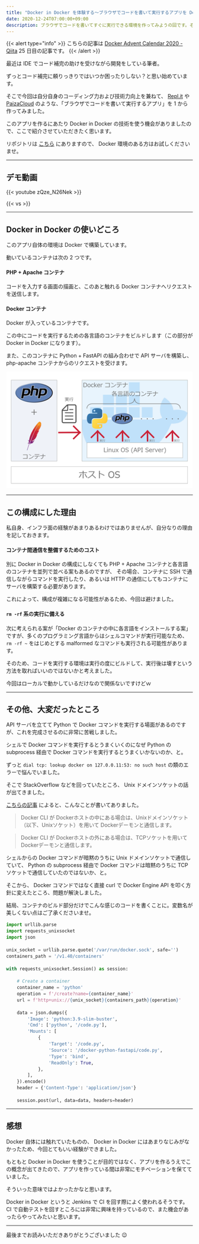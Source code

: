 ```yaml
---
title: "Docker in Docker を体験する～ブラウザでコードを書いて実行するアプリを Docker で作ってみた～"
date: 2020-12-24T07:00:00+09:00
description: ブラウザでコードを書いてすぐに実行できる環境を作ってみようの回です。その中で Docker in Docker の構造を使うことになりました。
---
```


{{< alert type="info" >}}
こちらの記事は [Docker Advent Calendar 2020 - Qiita](https://qiita.com/advent-calendar/2020/docker) 25 日目の記事です。
{{< /alert >}}

最近は IDE でコード補完の助けを受けながら開発をしている筆者。

ずっとコード補完に頼りっきりではいつか困ったりしない？と思い始めています。

そこで今回は自分自身のコーディング力および技術力向上を兼ねて、 [Repl.it](https://repl.it/) や [PaizaCloud](https://paiza.cloud/ja/) のような、「ブラウザでコードを書いて実行するアプリ」を 1 から作ってみました。

このアプリを作るにあたり Docker in Docker の技術を使う機会がありましたので、ここで紹介させていただきたく思います。

リポジトリは [こちら](https://gitlab.com/technical-study/coding-drills) にありますので、 Docker 環境のある方はお試しくださいませ。

---

## デモ動画

{{< youtube zQze_N26Nek >}}

{{< vs >}}

---

## Docker in Docker の使いどころ

このアプリ自体の環境は Docker で構築しています。

動いているコンテナは次の 2 つです。

#### PHP + Apache コンテナ

コードを入力する画面の描画と、このあと触れる Docker コンテナへリクエストを送信します。

#### Docker コンテナ

Docker が入っているコンテナです。

この中にコードを実行するための各言語のコンテナをビルドします（この部分が Docker in Docker になります）。

また、このコンテナに Python + FastAPI の組み合わせで API サーバを構築し、 php-apache コンテナからのリクエストを受けます。

![Coding Drills Docker Container](images/coding-drills-docker-container.png)

---

## この構成にした理由

私自身、インフラ面の経験があまりあるわけではありませんが、自分なりの理由を記しておきます。

#### コンテナ間通信を整備するためのコスト

別に Docker in Docker の構成にしなくても PHP + Apache コンテナと各言語のコンテナを並列で並べる案もあるのですが、
その場合、コンテナに SSH で通信しながらコマンドを実行したり、あるいは HTTP の通信にしてもコンテナにサーバを構築する必要があります。

これによって、構成が複雑になる可能性があるため、今回は避けました。

#### `rm -rf` 系の実行に備える

次に考えられる案が「Docker のコンテナの中に各言語をインストールする案」ですが、多くのプログラミング言語からはシェルコマンドが実行可能なため、 `rm -rf ~` をはじめとする malformed なコマンドも実行される可能性があります。

そのため、コードを実行する環境は実行の度にビルドして、実行後は壊すという方法を取ればいいのではないかと考えました。

今回はローカルで動かしているだけなので関係ないですけどｗ

---

## その他、大変だったところ

API サーバを立てて Python で Docker コマンドを実行する場面があるのですが、これを完成させるのに非常に苦戦しました。

シェルで Docker コマンドを実行するとうまくいくのになぜ Python の subprocess 経由で Docker コマンドを実行するとうまくいかないのか、と。

ずっと `dial tcp: lookup docker on 127.0.0.11:53: no such host` の類のエラーで悩んでいました。

そこで StackOverflow などを回っていたところ、 Unix ドメインソケットの話が出てきました。

[こちらの記事](https://www.ogis-ri.co.jp/otc/hiroba/technical/docker/part6.html) によると、こんなことが書いてありました。

> Docker CLI が Dockerホストの中にある場合は、Unixドメインソケット（以下、Unixソケット）を用いて Dockerデーモンと通信します。

> Docker CLI が Dockerホストの外にある場合は、TCPソケットを用いて Dockerデーモンと通信します。

シェルからの Docker コマンドが暗黙のうちに Unix ドメインソケットで通信していて、
Python の subprocess 経由で Docker コマンドは暗黙のうちに TCP ソケットで通信していたのではないか、と。

そこから、 Docker コマンドではなく直接 curl で Docker Engine API を叩く方針に変えたところ、問題が解決しました。

結局、コンテナのビルド部分だけでこんな感じのコードを書くことに。変数名が美しくない点はご了承くださいませ。

```python
import urllib.parse
import requests_unixsocket
import json

unix_socket = urllib.parse.quote('/var/run/docker.sock', safe='')
containers_path = '/v1.40/containers'

with requests_unixsocket.Session() as session:

    # Create a container
    container_name = 'python'
    operation = f'/create?name={container_name}'
    url = f'http+unix://{unix_socket}{containers_path}{operation}'

    data = json.dumps({
        'Image': 'python:3.9-slim-buster',
        'Cmd': ['python', '/code.py'],
        'Mounts': [
            {
                'Target': '/code.py',
                'Source': '/docker-python-fastapi/code.py',
                'Type': 'bind',
                'ReadOnly': True,
            },
        ],
    }).encode()
    header = {'Content-Type': 'application/json'}

    session.post(url, data=data, headers=header)
```

---

## 感想

Docker 自体には触れていたものの、 Docker in Docker にはあまりなじみがなかったため、今回とてもいい経験ができました。

もともと Docker in Docker を使うことが目的ではなく、アプリを作るうえでこの概念が出てきたので、アプリを作っている間は非常にモチベーションを保てていました。

そういった意味ではよかったかなと思います。

Docker in Docker というと Jenkins で CI を回す際によく使われるそうです。 CI で自動テストを回すところには非常に興味を持っているので、また機会があったらやってみたいと思います。

---

最後までお読みいただきありがとうございました :wink:
